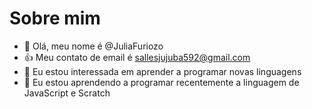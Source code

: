 # Sobre mim
-  👋 Olá, meu nome é @JuliaFuriozo
- 👍 Meu contato de email é sallesjujuba592@gmail.com
- 🌱 Eu estou interessada em aprender a programar novas linguagens
- 💯 Eu estou aprendendo a programar recentemente a linguagem de JavaScript e Scratch

<!---
JuliaFuriozo/JuliaFuriozo is a ✨ special ✨ repository because its `README.md` (this file) appears on your GitHub profile.
You can click the Preview link to take a look at your changes.
--->
